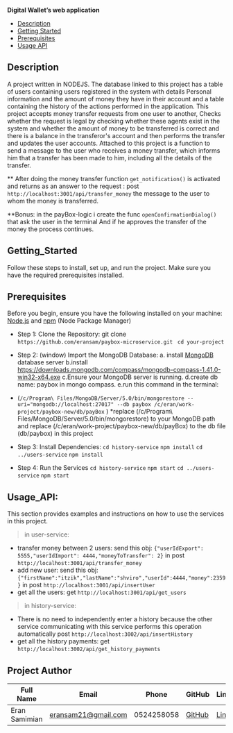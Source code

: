 **Digital Wallet’s web application**

- [Description](#Description)
- [Getting Started](#Getting_Started)
- [Prerequisites](#Prerequisites)
- [Usage API](#Usage_API)

## Description

A project written in NODEJS.
The database linked to this project has a table of users
containing users registered in the system with details
Personal information and the amount of money they have in their account
and a table containing the history of the actions performed in the application.
This project accepts money transfer requests from one user to another,
Checks whether the request is legal by checking whether these agents exist in the system and whether the amount of money to be transferred is correct and there is a balance in the transferor's account
and then performs the transfer and updates the user accounts.
Attached to this project is a function to send a message to the user who receives a money transfer, which informs him that a transfer has been made to him, including all the details of the transfer.

\*\* After doing the money transfer function
`get_notification()` is activated and returns as an answer to the request : post `http://localhost:3001/api/transfer_money`
the message to the user to whom the money is transferred.

\*\*Bonus: in the payBox-logic i create the func `openConfirmationDialog()` that ask the user in the terminal And if he approves the transfer of the money the process continues.

## Getting_Started

Follow these steps to install, set up, and run the project. Make sure you have the required prerequisites installed.

## Prerequisites

Before you begin, ensure you have the following installed on your machine:
[Node.js](https://nodejs.org/) and [npm](https://www.npmjs.com/) (Node Package Manager)

- Step 1: Clone the Repository:
  git clone ` https://github.com/eransam/paybox-microservice.git`
  ` cd your-project`

- Step 2: (window) Import the MongoDB Database:
  a. install [MongoDB](https://www.mongodb.com/try/download/community) database server
  b.install https://downloads.mongodb.com/compass/mongodb-compass-1.41.0-win32-x64.exe
  c.Ensure your MongoDB server is running.
  d.create db name: paybox in mongo compass.
  e.run this command in the terminal:
- (`/c/Program\ Files/MongoDB/Server/5.0/bin/mongorestore --uri="mongodb://localhost:27017" --db paybox /c/eran/work-project/paybox-new/db/payBox` )
  \*replace (/c/Program\ Files/MongoDB/Server/5.0/bin/mongorestore) to your MongoDB path
  and replace (/c/eran/work-project/paybox-new/db/payBox) to the db file (db/paybox) in this project

- Step 3: Install Dependencies:
  `cd history-service`
  `npm install`
  `cd ../users-service`
  `npm install`

- Step 4: Run the Services
  `cd history-service`
  `npm start`
  `cd ../users-service`
  `npm start`

## Usage_API:

This section provides examples and instructions on how to use the services in this project.

> in user-service:

- transfer money between 2 users:
  send this obj:
  `{"userIdExport": 5555,"userIdImport": 4444,"moneyToTransfer": 2}`
  in post `http://localhost:3001/api/transfer_money`
- add new user:
  send this obj:
  `{"firstName":"itzik","lastName":"shviro","userId":4444,"money":2359}`
  in post `http://localhost:3001/api/insertUser`
- get all the users:
  get `http://localhost:3001/api/get_users`

> in history-service:

- There is no need to independently enter a history because the other service communicating with this service performs this operation automatically
  post `http://localhost:3002/api/insertHistory`
- get all the history payments:
  get `http://localhost:3002/api/get_history_payments`

## Project Author

| Full Name     | Email               | Phone      | GitHub                               | LinkedIn                                                         |
| ------------- | ------------------- | ---------- | ------------------------------------ | ---------------------------------------------------------------- |
| Eran Samimian | eransam21@gmail.com | 0524258058 | [GitHub](https://github.com/eransam) | [LinkedIn](https://www.linkedin.com/in/eran-samimian-6b897a233/) |
